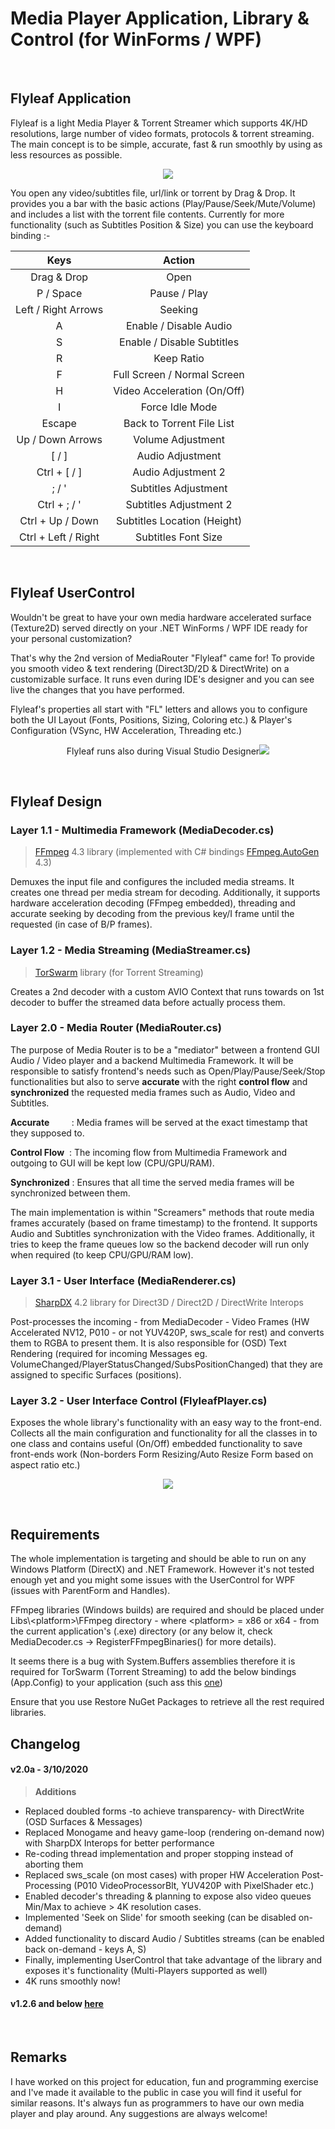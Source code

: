# Media Player Application, Library & Control (for WinForms / WPF)
<br/>

## Flyleaf Application
Flyleaf is a light Media Player & Torrent Streamer which supports 4K/HD resolutions, large number of video formats, protocols & torrent streaming.
The main concept is to be simple, accurate, fast & run smoothly by using as less resources as possible.

<p align="center"><img src="Readme1.png" /></p>

You open any video/subtitles file, url/link or torrent by Drag & Drop. It provides you a bar with the basic actions (Play/Pause/Seek/Mute/Volume) and includes a list with the torrent file contents. Currently for more functionality (such as Subtitles Position & Size) you can use the keyboard binding :-


| Keys                  | Action                     |
| :-------------:       |:-------------:             |
| Drag & Drop           | Open                       |
| P / Space             | Pause / Play               |
| Left / Right Arrows   | Seeking                    |
| A                     | Enable / Disable Audio     |
| S                     | Enable / Disable Subtitles |
| R                     | Keep Ratio                 |
| F                     | Full Screen / Normal Screen|
| H                     | Video Acceleration (On/Off)|
| I                     | Force Idle Mode            |
| Escape                | Back to Torrent File List  |
| Up / Down Arrows      | Volume Adjustment          |
| [ / ]                 | Audio Adjustment           |
| Ctrl + [ / ]          | Audio Adjustment 2         |
| ; / '                 | Subtitles Adjustment       |
| Ctrl + ; / '          | Subtitles Adjustment 2     |
| Ctrl + Up / Down      | Subtitles Location (Height)|
| Ctrl + Left / Right   | Subtitles Font Size        |

<br/>

## Flyleaf UserControl

Wouldn't be great to have your own media hardware accelerated surface (Texture2D) served directly on your .NET WinForms / WPF IDE ready for your personal customization?

That's why the 2nd version of MediaRouter "Flyleaf" came for! To provide you smooth video & text rendering (Direct3D/2D & DirectWrite) on a customizable surface. It runs even during IDE's designer and you can see live the changes that you have performed.

Flyleaf's properties all start with "FL" letters and allows you to configure both the UI Layout (Fonts, Positions, Sizing, Coloring etc.) & Player's Configuration (VSync, HW Acceleration, Threading etc.)

<p align="center">Flyleaf runs also during Visual Studio Designer<img src="Readme2.png" /></p>

<br/>

## Flyleaf Design

### Layer 1.1 - Multimedia Framework (MediaDecoder.cs)

> <a href="https://www.ffmpeg.org">FFmpeg</a> 4.3 library (implemented with C# bindings <a href="https://github.com/Ruslan-B/FFmpeg.AutoGen">FFmpeg.AutoGen</a> 4.3)

Demuxes the input file and configures the included media streams. It creates one thread per media stream for decoding. Additionally, it supports hardware acceleration decoding (FFmpeg embedded), threading and accurate seeking by decoding from the previous key/I frame until the requested (in case of B/P frames).

### Layer 1.2 - Media Streaming (MediaStreamer.cs)

> <a href="https://github.com/SuRGeoNix/TorSwarm">TorSwarm</a> library (for Torrent Streaming)

Creates a 2nd decoder with a custom AVIO Context that runs towards on 1st decoder to buffer the streamed data before actually process them.

### Layer 2.0 - Media Router (MediaRouter.cs)

The purpose of Media Router is to be a "mediator" between a frontend GUI Audio / Video player and a backend Multimedia Framework. It will be responsible to satisfy frontend's needs such as Open/Play/Pause/Seek/Stop functionalities but also to serve __accurate__ with the right __control flow__ and __synchronized__ the requested media frames such as Audio, Video and Subtitles.

__Accurate__ &nbsp;&nbsp;&nbsp;&nbsp;&nbsp;&nbsp;&nbsp;&nbsp;: Media frames will be served at the exact timestamp that they supposed to.

__Control Flow__ &nbsp;: The incoming flow from Multimedia Framework and outgoing to GUI will be kept low (CPU/GPU/RAM).

__Synchronized__ : Ensures that all time the served media frames will be synchronized between them.

The main implementation is within "Screamers" methods that route media frames accurately (based on frame timestamp) to the frontend. It supports Audio and Subtitles synchronization with the Video frames. Additionally, it tries to keep the frame queues low so the backend decoder will run only when required (to keep CPU/GPU/RAM low).

### Layer 3.1 - User Interface (MediaRenderer.cs)

> <a href="http://sharpdx.org">SharpDX</a> 4.2 library for Direct3D / Direct2D / DirectWrite Interops

Post-processes the incoming - from MediaDecoder - Video Frames (HW Accelerated NV12, P010 - or not YUV420P, sws_scale for rest) and converts them to RGBA to present them. It is also responsible for (OSD) Text Rendering (required for incoming Messages eg. VolumeChanged/PlayerStatusChanged/SubsPositionChanged) that they are assigned to specific Surfaces (positions).

### Layer 3.2 - User Interface Control (FlyleafPlayer.cs)

Exposes the whole library's functionality with an easy way to the front-end. Collects all the main configuration and functionality for all the classes in to one class and contains useful (On/Off) embedded functionality to save front-ends work (Non-borders Form Resizing/Auto Resize Form based on aspect ratio etc.)

<p align="center"><img src="Readme3.png" /></p>

<br/>

## Requirements

The whole implementation is targeting and should be able to run on any Windows Platform (DirectX) and .NET Framework. However it's not tested enough yet and you might some issues with the UserControl for WPF (issues with ParentForm and Handles).

FFmpeg libraries (Windows builds) are required and should be placed under Libs\\\<platform>\\FFmpeg directory - where \<platform> = x86 or x64 - from the current application's (.exe) directory (or any below it, check MediaDecoder.cs -> RegisterFFmpegBinaries() for more details).

It seems there is a bug with System.Buffers assemblies therefore it is required for TorSwarm (Torrent Streaming) to add the below bindings (App.Config) to your application (such ass this <a href="https://github.com/SuRGeoNix/Flyleaf/blob/master/Flyleaf%20Player%20(WinForms%20Demo%201)/App.config">one</a>)

Ensure that you use Restore NuGet Packages to retrieve all the rest required libraries.

## Changelog
#### v2.0a - 3/10/2020
>__Additions__

* Replaced doubled forms -to achieve transparency- with DirectWrite (OSD Surfaces & Messages)
* Replaced Monogame and heavy game-loop (rendering on-demand now) with SharpDX Interops for better performance
* Re-coding thread implementation and proper stopping instead of aborting them
* Replaced sws_scale (on most cases) with proper HW Acceleration Post-Processing (P010 VideoProcessorBlt, YUV420P with PixelShader etc.)
* Enabled decoder's threading & planning to expose also video queues Min/Max to achieve > 4K resolution cases.
* Implemented 'Seek on Slide' for smooth seeking (can be disabled on-demand)
* Added functionality to discard Audio / Subtitles streams (can be enabled back on-demand - keys A, S)
* Finally, implementing UserControl that take advantage of the library and exposes it's functionality (Multi-Players supported as well)
* 4K runs smoothly now!

#### v1.2.6 and below <a href="https://github.com/SuRGeoNix/Flyleaf/tree/release-v1.2.6">here</a>

<br/>

## Remarks
I have worked on this project for education, fun and programming exercise and I've made it available to the public in case you will find it useful for similar reasons. It's always fun as programmers to have our own media player and play around. Any suggestions are always welcome!